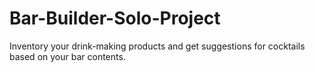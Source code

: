 # Bar-Builder-Solo-Project

Inventory your drink-making products and get suggestions for cocktails based on your bar contents.

